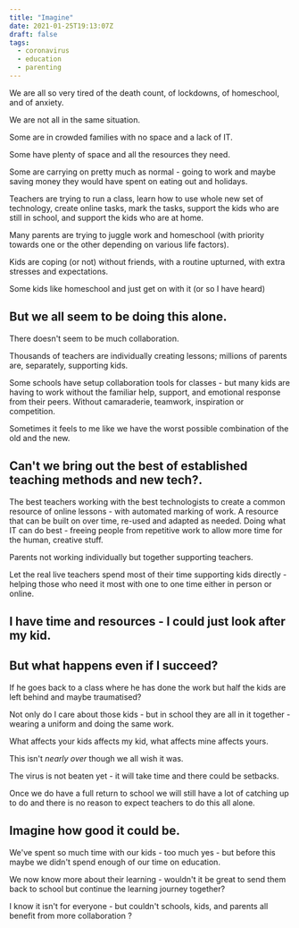 ```yaml
---
title: "Imagine"
date: 2021-01-25T19:13:07Z
draft: false
tags:
  - coronavirus
  - education
  - parenting
---
```


We are all so very tired of the death count, of lockdowns, of homeschool, and of anxiety.

We are not all in the same situation.

<!--more-->

Some are in crowded families with no space and a lack of IT.

Some have plenty of space and all the resources they need.

Some are carrying on pretty much as normal - going to work and maybe saving money they would have spent on eating out and holidays.

Teachers are trying to run a class, learn how to use whole new set of technology, create online tasks, mark the tasks, support the kids who are still in school, and support the kids who are at home.

Many parents are trying to juggle work and homeschool (with priority towards one or the other depending on various life factors).

Kids are coping (or not) without friends, with a routine upturned, with extra stresses and expectations.

Some kids like homeschool and just get on with it (or so I have heard)

## But we all seem to be doing this alone.

There doesn't seem to be much collaboration.

Thousands of teachers are individually creating lessons; millions of parents are, separately, supporting kids.

Some schools have setup collaboration tools for classes - but many kids are having to work without the familiar help, support, and emotional response from their peers. Without camaraderie, teamwork, inspiration or competition.

Sometimes it feels to me like we have the worst possible combination of the old and the new.

## Can't we bring out the best of established teaching methods and new tech?.

The best teachers working with the best technologists to create a common resource of online lessons - with automated marking of work. A resource that can be built on over time, re-used and adapted as needed. Doing what IT can do best - freeing people from repetitive work to allow more time for the human, creative stuff.

Parents not working individually but together supporting teachers.

Let the real live teachers spend most of their time supporting kids directly - helping those who need it most with one to one time either in person or online.

## I have time and resources - I could just look after my kid.

## But what happens even if I succeed?

If he goes back to a class where he has done the work but half the kids are left behind and maybe traumatised?

Not only do I care about those kids - but in school they are all in it together - wearing a uniform and doing the same work.

What affects your kids affects my kid, what affects mine affects yours.

This isn't _nearly over_ though we all wish it was.

The virus is not beaten yet - it will take time and there could be setbacks.

Once we do have a full return to school we will still have a lot of catching up to do and there is no reason to expect teachers to do this all alone.

## Imagine how good it could be.

We've spent so much time with our kids - too much yes - but before this maybe we didn't spend enough of our time on education.

We now know more about their learning - wouldn't it be great to send them back to school but continue the learning journey together?

I know it isn't for everyone - but couldn't schools, kids, and parents all benefit from more collaboration ?
